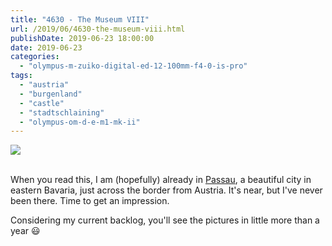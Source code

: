 ```yaml
---
title: "4630 - The Museum VIII"
url: /2019/06/4630-the-museum-viii.html
publishDate: 2019-06-23 18:00:00
date: 2019-06-23
categories: 
  - "olympus-m-zuiko-digital-ed-12-100mm-f4-0-is-pro"
tags: 
  - "austria"
  - "burgenland"
  - "castle"
  - "stadtschlaining"
  - "olympus-om-d-e-m1-mk-ii"
---
```

<div class="container">
<div class="center"><a target="_blank" href="https://d25zfm9zpd7gm5.cloudfront.net/1200x1200/2018/20180402_115917_lr.jpg"><img class="webfeedsFeaturedVisual" src="https://d25zfm9zpd7gm5.cloudfront.net/0600x0600/2018/20180402_115917_lr.jpg" /></a></div>
</div>
<br />

When you read this, I am (hopefully) already in
[Passau](https://en.wikipedia.org/wiki/Passau), a beautiful city in
eastern Bavaria, just across the border from Austria. It's near, but
I've never been there. Time to get an impression.

Considering my current backlog, you'll see the pictures in little
more than a year :smiley: